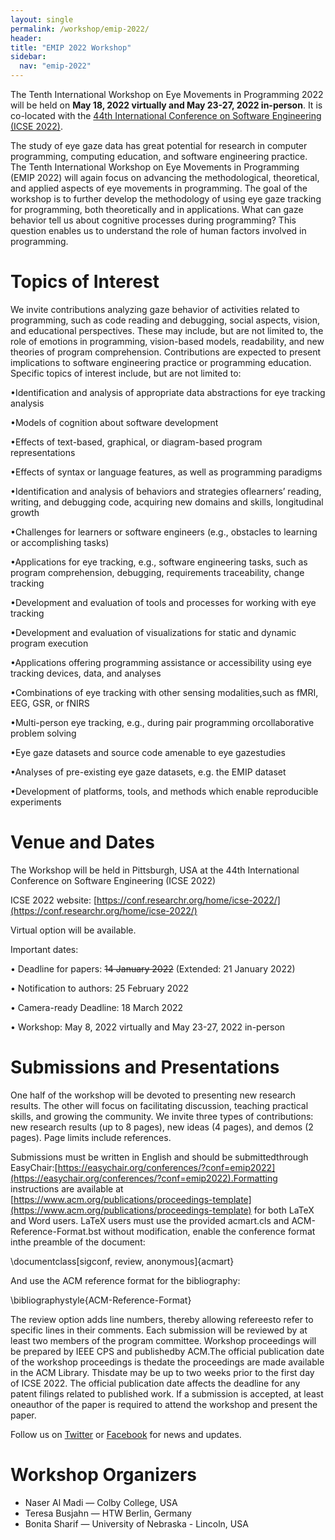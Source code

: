 ```yaml
---
layout: single
permalink: /workshop/emip-2022/
header:
title: "EMIP 2022 Workshop"
sidebar:
  nav: "emip-2022"
---
```


The Tenth International Workshop on Eye Movements in Programming 2022 will be held on **May 18, 2022 virtually and May 23-27, 2022 in-person**. It is co-located with the [44th International Conference on Software Engineering (ICSE 2022)](https://conf.researchr.org/home/icse-2022/).

The study of eye gaze data has great potential for research in computer programming, computing education, and software engineering practice. The Tenth International Workshop on Eye Movements in Programming (EMIP 2022) will again focus on advancing the methodological, theoretical, and applied aspects of eye movements in programming. The goal of the workshop is to further develop the methodology of using eye gaze tracking for programming, both theoretically and in applications. What can gaze behavior tell us about cognitive processes during programming? This question enables us to understand the role of human factors involved in programming.

# Topics of Interest
We invite contributions analyzing gaze behavior of activities related to programming, such as code reading and debugging, social aspects, vision, and educational perspectives. These may include, but are not limited to, the role of emotions in programming, vision-based models, readability, and new theories of program comprehension. Contributions are expected to present implications to software engineering practice or programming education. Specific topics of interest include, but are not limited to:

•Identification and analysis of appropriate data abstractions for eye tracking analysis

•Models of cognition about software development

•Effects of text-based, graphical, or diagram-based program representations

•Effects of syntax or language features, as well as programming paradigms

•Identification and analysis of behaviors and strategies oflearners’ reading, writing, and debugging code, acquiring new domains and skills, longitudinal growth

•Challenges for learners or software engineers (e.g., obstacles to learning or accomplishing tasks)

•Applications for eye tracking, e.g., software engineering tasks, such as program comprehension, debugging, requirements traceability, change tracking

•Development and evaluation of tools and processes for working with eye tracking

•Development and evaluation of visualizations for static and dynamic program execution

•Applications offering programming assistance or accessibility using eye tracking devices, data, and analyses

•Combinations of eye tracking with other sensing modalities,such as fMRI, EEG, GSR, or fNIRS

•Multi-person eye tracking, e.g., during pair programming orcollaborative problem solving

•Eye gaze datasets and source code amenable to eye gazestudies

•Analyses of pre-existing eye gaze datasets, e.g. the EMIP dataset

•Development of platforms, tools, and methods which enable reproducible experiments

# Venue and Dates
The Workshop will be held in Pittsburgh, USA at the 44th International Conference on Software Engineering (ICSE 2022)

ICSE 2022 website: [https://conf.researchr.org/home/icse-2022/](https://conf.researchr.org/home/icse-2022/)

Virtual option will be available.

Important dates:

• Deadline for papers: <strike>14 January 2022</strike> (Extended: 21 January 2022)

• Notification to authors: 25 February 2022

• Camera-ready Deadline: 18 March 2022

• Workshop: May 8, 2022 virtually and May 23-27, 2022 in-person


# Submissions and Presentations
One half of the workshop will be devoted to presenting new research results. The other will focus on facilitating discussion, teaching practical skills, and growing the community. We invite three types of contributions: new research results (up to 8 pages), new ideas (4 pages), and demos (2 pages). Page limits include references.

Submissions must be written in English and should be submittedthrough EasyChair:[https://easychair.org/conferences/?conf=emip2022](https://easychair.org/conferences/?conf=emip2022).Formatting instructions are available at [https://www.acm.org/publications/proceedings-template](https://www.acm.org/publications/proceedings-template) for both LaTeX and Word users. LaTeX users must use the provided acmart.cls and ACM-Reference-Format.bst without modification, enable the conference format inthe preamble of the document:

\documentclass[sigconf, review, anonymous]{acmart}

And use the ACM reference format for the bibliography:

\bibliographystyle{ACM-Reference-Format}

The review option adds line numbers, thereby allowing refereesto refer to specific lines in their comments. Each submission will be reviewed by at least two members of the program committee. Workshop proceedings will be prepared by IEEE CPS and publishedby ACM.The official publication date of the workshop proceedings is thedate the proceedings are made available in the ACM Library. Thisdate may be up to two weeks prior to the first day of ICSE 2022. The official publication date affects the deadline for any patent filings related to published work. If a submission is accepted, at least oneauthor of the paper is required to attend the workshop and present the paper.

Follow us on [Twitter](https://twitter.com/emipws) or [Facebook](https://www.facebook.com/emipws/) for news and updates.

# Workshop Organizers
- Naser Al Madi — Colby College, USA
- Teresa Busjahn — HTW Berlin, Germany
- Bonita Sharif — University of Nebraska - Lincoln, USA
